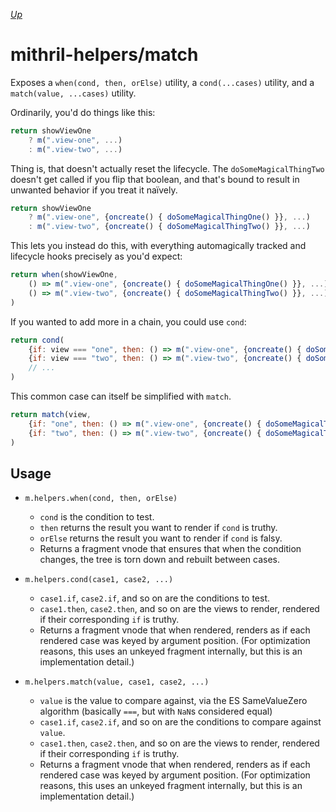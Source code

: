 [*Up*](./api.md)

# mithril-helpers/match

Exposes a `when(cond, then, orElse)` utility, a `cond(...cases)` utility, and a `match(value, ...cases)` utility.

Ordinarily, you'd do things like this:

```js
return showViewOne
    ? m(".view-one", ...)
    : m(".view-two", ...)
```

Thing is, that doesn't actually reset the lifecycle. The `doSomeMagicalThingTwo` doesn't get called if you flip that boolean, and that's bound to result in unwanted behavior if you treat it naïvely.

```js
return showViewOne
    ? m(".view-one", {oncreate() { doSomeMagicalThingOne() }}, ...)
    : m(".view-two", {oncreate() { doSomeMagicalThingTwo() }}, ...)
```

This lets you instead do this, with everything automagically tracked and lifecycle hooks precisely as you'd expect:

```js
return when(showViewOne,
    () => m(".view-one", {oncreate() { doSomeMagicalThingOne() }}, ...)},
    () => m(".view-two", {oncreate() { doSomeMagicalThingTwo() }}, ...)},
)
```

If you wanted to add more in a chain, you could use `cond`:

```js
return cond(
    {if: view === "one", then: () => m(".view-one", {oncreate() { doSomeMagicalThingOne() }}, ...)},
    {if: view === "two", then: () => m(".view-two", {oncreate() { doSomeMagicalThingTwo() }}, ...)},
    // ...
)
```

This common case can itself be simplified with `match`.

```js
return match(view,
    {if: "one", then: () => m(".view-one", {oncreate() { doSomeMagicalThingOne() }}, ...)},
    {if: "two", then: () => m(".view-two", {oncreate() { doSomeMagicalThingTwo() }}, ...)},
)
```

## Usage

- `m.helpers.when(cond, then, orElse)`

    - `cond` is the condition to test.
    - `then` returns the result you want to render if `cond` is truthy.
    - `orElse` returns the result you want to render if `cond` is falsy.
    - Returns a fragment vnode that ensures that when the condition changes, the tree is torn down and rebuilt between cases.

- `m.helpers.cond(case1, case2, ...)`

    - `case1.if`, `case2.if`, and so on are the conditions to test.
    - `case1.then`, `case2.then`, and so on are the views to render, rendered if their corresponding `if` is truthy.
    - Returns a fragment vnode that when rendered, renders as if each rendered case was keyed by argument position. (For optimization reasons, this uses an unkeyed fragment internally, but this is an implementation detail.)

- `m.helpers.match(value, case1, case2, ...)`

    - `value` is the value to compare against, via the ES SameValueZero algorithm (basically `===`, but with `NaN`s considered equal)
    - `case1.if`, `case2.if`, and so on are the conditions to compare against `value`.
    - `case1.then`, `case2.then`, and so on are the views to render, rendered if their corresponding `if` is truthy.
    - Returns a fragment vnode that when rendered, renders as if each rendered case was keyed by argument position. (For optimization reasons, this uses an unkeyed fragment internally, but this is an implementation detail.)
